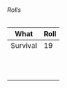 


###### Rolls
| What     | Roll |
| -------- | ---- |
| Survival | 19   |
|          |      |
|          |      |
|          |      |
|          |      |
|          |      |
|          |      |
|          |      |
|          |      |
|          |      |
|          |      |
|          |      |
